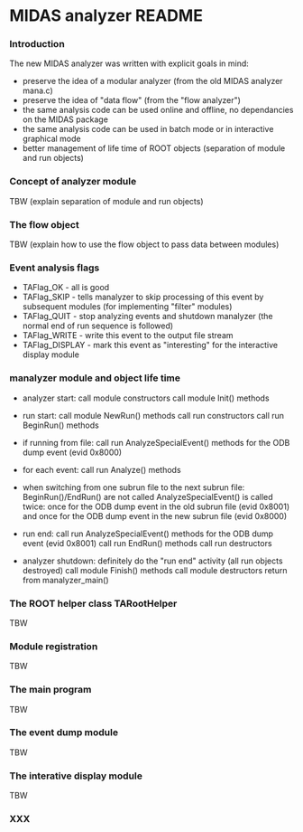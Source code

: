 # MIDAS analyzer README

### Introduction

The new MIDAS analyzer was written with explicit goals in mind:

* preserve the idea of a modular analyzer (from the old MIDAS analyzer mana.c)
* preserve the idea of "data flow" (from the "flow analyzer")
* the same analysis code can be used online and offline, no dependancies on the MIDAS package
* the same analysis code can be used in batch mode or in interactive graphical mode
* better management of life time of ROOT objects (separation of module and run objects)

### Concept of analyzer module

TBW (explain separation of module and run objects)

### The flow object

TBW (explain how to use the flow object to pass data between modules)

### Event analysis flags

* TAFlag_OK - all is good
* TAFlag_SKIP - tells manalyzer to skip processing of this event by subsequent modules (for implementing "filter" modules)
* TAFlag_QUIT - stop analyzing events and shutdown manalyzer (the normal end of run sequence is followed)
* TAFlag_WRITE - write this event to the output file stream
* TAFlag_DISPLAY - mark this event as "interesting" for the interactive display module

### manalyzer module and object life time

* analyzer start:
  call module constructors
  call module Init() methods

* run start:
  call module NewRun() methods
  call run constructors
  call run BeginRun() methods

* if running from file:
  call run AnalyzeSpecialEvent() methods for the ODB dump event (evid 0x8000)

* for each event:
  call run Analyze() methods

* when switching from one subrun file to the next subrun file:
  BeginRun()/EndRun() are not called
  AnalyzeSpecialEvent() is called twice: once for the ODB dump event in the old subrun file (evid 0x8001) and once for the ODB dump event in the new subrun file (evid 0x8000)

* run end:
  call run AnalyzeSpecialEvent() methods for the ODB dump event (evid 0x8001)
  call run EndRun() methods
  call run destructors

* analyzer shutdown:
  definitely do the "run end" activity (all run objects destroyed)
  call module Finish() methods
  call module destructors
  return from manalyzer_main()

### The ROOT helper class TARootHelper

TBW

### Module registration

TBW

### The main program

TBW

### The event dump module

TBW

### The interative display module

TBW

### XXX
